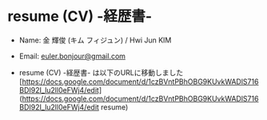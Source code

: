 # resume (CV) -経歴書-


* Name: 金 輝俊 (キム フィジュン) / Hwi Jun KIM
* Email: euler.bonjour@gmail.com

* resume (CV) -経歴書- は以下のURLに移動しました
[https://docs.google.com/document/d/1czBVntPBhOBG9KUvkWADlS716BDI92I_lu2ll0eFWj4/edit] (https://docs.google.com/document/d/1czBVntPBhOBG9KUvkWADlS716BDI92I_lu2ll0eFWj4/edit resume)